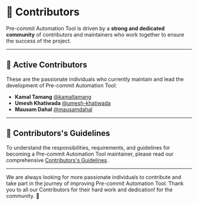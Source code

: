 
# 🌟 Contributors

Pre-commit Automation Tool is driven by a **strong and dedicated community** of contributors and maintainers who work together to ensure the success of the project.

---

## 👥 Active Contributors

These are the passionate individuals who currently maintain and lead the development of Pre-commit Automation Tool:

- **Kamal Tamang** [@kamaltamang](https://github.com/enzokamal/)
- **Umesh Khatiwada** [@umesh-khatiwada](https://github.com/umesh-khatiwada/)
- **Mausam Dahal** [@mausamdahal](https://github.com/leodahal4)


---

## 📜 Contributors's Guidelines

To understand the responsibilities, requirements, and guidelines for becoming a Pre-commit Automation Tool maintainer, please read our comprehensive [Contributors's Guidelines](contributors-guidelines.md).

---

We are always looking for more passionate individuals to contribute and take part in the journey of improving Pre-commit Automation Tool. Thank you to all our Contributors for their hard work and dedication! for the community. 🌟
